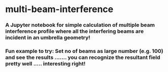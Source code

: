 # multi-beam-interference
### A Jupyter notebook for simple calculation of multiple beam interference profile where all the interfering beams are incident in an umbrella geometry!
### Fun example to try: Set no of beams as large number (e.g. 100) and see the results ....... you can recognize the resultant field pretty well ..... interesting right!

